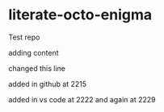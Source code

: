 # literate-octo-enigma
<p>Test repo</p>
<p>adding content</p>
<p>changed this line</p>

added in github at 2215

added in vs code at 2222
and again at 2229